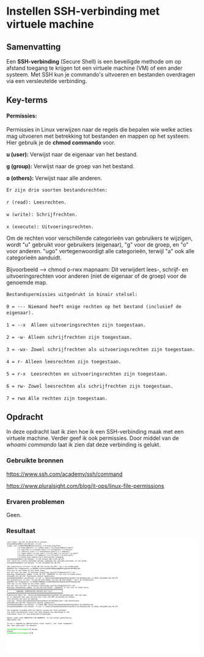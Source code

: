 # Instellen SSH-verbinding met virtuele machine

## Samenvatting
Een **SSH-verbinding** (Secure Shell) is een beveiligde methode om op afstand toegang te krijgen tot een virtuele machine (VM) of een ander systeem. Met SSH kun je commando's uitvoeren en bestanden overdragen via een versleutelde verbinding.

## Key-terms
#### **Permissies:**
Permissies in Linux verwijzen naar de regels die bepalen wie welke acties mag uitvoeren met betrekking tot bestanden en mappen op het systeem. Hier gebruik je de **chmod commando** voor.

**u (user):** Verwijst naar de eigenaar van het bestand.

**g (group):** Verwijst naar de groep van het bestand.

**o (others):** Verwijst naar alle anderen.
```
Er zijn drie soorten bestandsrechten:

r (read): Leesrechten.

w (write): Schrijfrechten.

x (execute): Uitvoeringsrechten.
```

Om de rechten voor verschillende categorieën van gebruikers te wijzigen, wordt "u" gebruikt voor gebruikers (eigenaar), "g" voor de groep, en "o" voor anderen. "ugo" vertegenwoordigt alle categorieën, terwijl "a" ook alle categorieën aanduidt.

Bijvoorbeeld --> chmod o-rwx mapnaam: Dit verwijdert lees-, schrijf- en uitvoeringsrechten voor anderen (niet de eigenaar of de groep) voor de genoemde map.
```
Bestandspermissies uitgedrukt in binair stelsel:

0 = --- Niemand heeft enige rechten op het bestand (inclusief de eigenaar). 

1 = --x  Alleen uitvoeringsrechten zijn toegestaan.

2 = -w- Alleen schrijfrechten zijn toegestaan. 

3 = -wx- Zowel schrijfrechten als uitvoeringsrechten zijn toegestaan.

4 = r- Alleen leesrechten zijn toegestaan.

5 = r-x  Leesrechten en uitvoeringsrechten zijn toegestaan.

6 = rw- Zowel leesrechten als schrijfrechten zijn toegestaan.

7 = rwx Alle rechten zijn toegestaan. 
```


## Opdracht
In deze opdracht laat ik zien hoe ik een SSH-verbinding maak met een virtuele machine. Verder geef ik ook permissies. Door middel van de *whoami commando* laat ik zien dat deze verbinding is gelukt.

### Gebruikte bronnen
https://www.ssh.com/academy/ssh/command 

https://www.pluralsight.com/blog/it-ops/linux-file-permissions 



### Ervaren problemen
Geen. 

### Resultaat
![PrnScr](../00_includes/SSH_Permissies.png)






